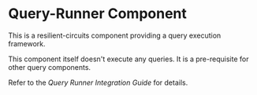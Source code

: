 Query-Runner Component
======================

This is a resilient-circuits component providing a query execution framework.

This component itself doesn't execute any queries.  It is a pre-requisite for
other query components.

Refer to the _Query Runner Integration Guide_ for details.
